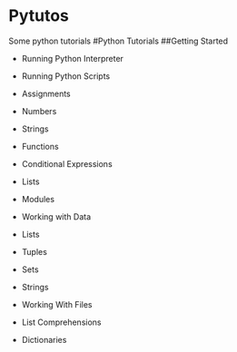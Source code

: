 # Pytutos
Some python tutorials 
#Python Tutorials
##Getting Started


- Running Python Interpreter
- Running Python Scripts
- Assignments
- Numbers
- Strings
- Functions
- Conditional Expressions
- Lists
- Modules
- Working with Data

- Lists
- Tuples
- Sets
- Strings
- Working With Files
- List Comprehensions
- Dictionaries